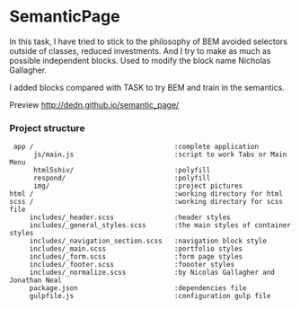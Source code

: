 # SemanticPage
In this task, I have tried to stick to the philosophy of BEM avoided selectors outside of classes, reduced investments. And I try to make as much as possible independent blocks. Used to modify the block name Nicholas Gallagher.

I added blocks compared with TASK to try BEM and train in the semantics.

Preview http://dedn.github.io/semantic_page/
### Project structure
     app /                                   :complete application   
          js/main.js                         :script to work Tabs or Main Menu
          html5shiv/                         :polyfill
          respond/                           :polyfill
          img/                               :project pictures   
    html /                                   :working directory for html 
    scss /                                   :working directory for scss file  
         includes/_header.scss               :header styles
         includes/_general_styles.scss       :the main styles of container styles
         includes/_navigation_section.scss   :navigation block style
         includes/_main.scss                 :portfolio styles
         includes/_form.scss                 :form page styles
         includes/_footer.scss               :foooter styles
         includes/_normalize.scss            :by Nicolas Gallagher and Jonathan Neal
         package.json                        :dependencies file
         gulpfile.js                         :configuration gulp file 
   

   
  
